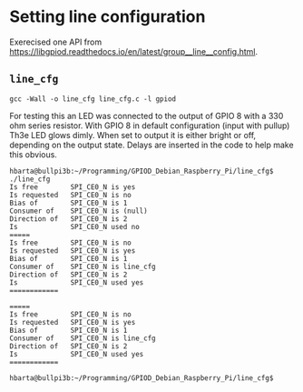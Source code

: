 # Setting line configuration

Exerecised one API from <https://libgpiod.readthedocs.io/en/latest/group__line__config.html>.

## `line_cfg`

```text
gcc -Wall -o line_cfg line_cfg.c -l gpiod
```

For testing this an LED was connected to the output of GPIO 8 with a 330 ohm series resistor. With GPIO 8 in default configuration (input with pullup) Th3e LED glows dimly. When set to output it is either bright or off, depending on the output state. Delays are inserted in the code to help make this obvious.

```text
hbarta@bullpi3b:~/Programming/GPIOD_Debian_Raspberry_Pi/line_cfg$ ./line_cfg 
Is free        SPI_CE0_N is yes
Is requested   SPI_CE0_N is no
Bias of        SPI_CE0_N is 1
Consumer of    SPI_CE0_N is (null)
Direction of   SPI_CE0_N is 2
Is             SPI_CE0_N used no
=====
Is free        SPI_CE0_N is no
Is requested   SPI_CE0_N is yes
Bias of        SPI_CE0_N is 1
Consumer of    SPI_CE0_N is line_cfg
Direction of   SPI_CE0_N is 2
Is             SPI_CE0_N used yes
============

=====
Is free        SPI_CE0_N is no
Is requested   SPI_CE0_N is yes
Bias of        SPI_CE0_N is 1
Consumer of    SPI_CE0_N is line_cfg
Direction of   SPI_CE0_N is 2
Is             SPI_CE0_N used yes
============

hbarta@bullpi3b:~/Programming/GPIOD_Debian_Raspberry_Pi/line_cfg$ 
```